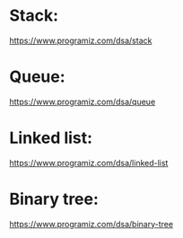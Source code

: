 # Stack:
https://www.programiz.com/dsa/stack

# Queue:
https://www.programiz.com/dsa/queue

# Linked list:
https://www.programiz.com/dsa/linked-list

# Binary tree:
https://www.programiz.com/dsa/binary-tree
